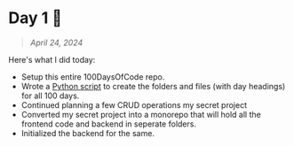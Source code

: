 # Day 1 🚀

> *April 24, 2024*

Here's what I did today:

- Setup this entire 100DaysOfCode repo.
- Wrote a [Python script](../script.py) to create the folders and files (with day headings) for all 100 days.
- Continued planning a few CRUD operations my secret project
- Converted my secret project into a monorepo that will hold all the frontend code and backend in seperate folders.
- Initialized the backend for the same.